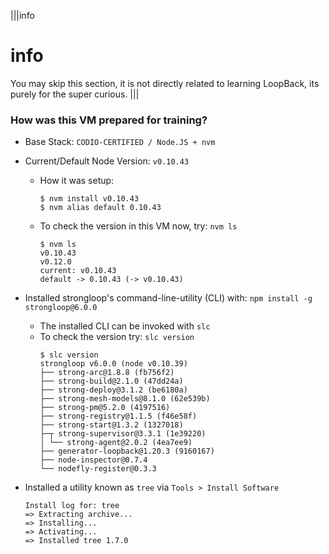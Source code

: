|||info
# info

You may skip this section, it is not directly related to learning LoopBack, its purely for the super curious.
|||

### How was this VM prepared for training?

- Base Stack: `CODIO-CERTIFIED / Node.JS + nvm`

- Current/Default Node Version: `v0.10.43`
  - How it was setup:
    ```
    $ nvm install v0.10.43
    $ nvm alias default 0.10.43
    ```
  - To check the version in this VM now, try:  `nvm ls`
    ```
    $ nvm ls
    v0.10.43
    v0.12.0
    current: v0.10.43
    default -> 0.10.43 (-> v0.10.43)
    ```

- Installed strongloop's command-line-utility (CLI) with: `npm install -g strongloop@6.0.0`
  - The installed CLI can be invoked with `slc`
  - To check the version try: `slc version`
    ```
    $ slc version
    strongloop v6.0.0 (node v0.10.39)
    ├── strong-arc@1.8.8 (fb756f2)
    ├── strong-build@2.1.0 (47dd24a)
    ├── strong-deploy@3.1.2 (be6180a)
    ├── strong-mesh-models@8.1.0 (62e539b)
    ├── strong-pm@5.2.0 (4197516)
    ├── strong-registry@1.1.5 (f46e58f)
    ├── strong-start@1.3.2 (1327018)
    ├─┬ strong-supervisor@3.3.1 (1e39220)
    │ └── strong-agent@2.0.2 (4ea7ee9)
    ├── generator-loopback@1.20.3 (9160167)
    ├── node-inspector@0.7.4
    └── nodefly-register@0.3.3
    ```

- Installed a utility known as `tree` via `Tools > Install Software`

  ```
  Install log for: tree
  => Extracting archive...
  => Installing...
  => Activating...
  => Installed tree 1.7.0
  ```
